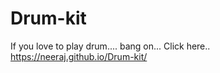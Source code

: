 # Drum-kit

If you love to play drum....
bang on... Click here..
https://neeraj.github.io/Drum-kit/
